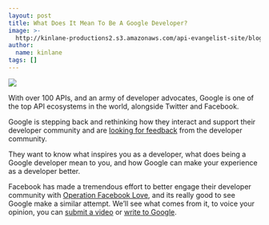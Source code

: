 ```yaml
---
layout: post
title: What Does It Mean To Be A Google Developer?
image: >-
  http://kinlane-productions2.s3.amazonaws.com/api-evangelist-site/blog/google_code.jpg
author:
  name: kinlane
tags: []
---
```

[![](http://kinlane-productions2.s3.amazonaws.com/google/google_code.jpg)](http://code.google.com/)

With over 100 APIs, and an army of developer advocates, Google is one of the top API ecosystems in the world, alongside Twitter and Facebook.

Google is stepping back and rethinking how they interact and support their developer community and are [looking for feedback](http://googlecode.blogspot.com/2011/09/what-does-it-mean-to-be-google.html "looking for feedback") from the developer community.

They want to know what inspires you as a developer, what does being a Google developer mean to you, and how Google can make your experience as a developer better.

Facebook has made a tremendous effort to better engage their developer community with [Operation Facebook Love](/2011/04/30/facebooks-operation-developer-love/ "Facebook Operation Developer Love"), and its really good to see Google make a similar attempt. We’ll see what comes from it, to voice your opinion, you can [submit a video](http://developers.google.com/go/stories "submit your video") or [write to Google](http://goo.gl/MBlre "write to Google").